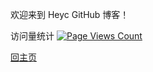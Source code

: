 欢迎来到 Heyc GitHub 博客！

访问量统计
[![Page Views Count](https://badges.toozhao.com/badges/01G79KSG41PE1FJW2BEVZ8RQTF/blue.svg)](https://badges.toozhao.com/stats/01G79KSG41PE1FJW2BEVZ8RQTF "Get your own page views count badge on badges.toozhao.com")

[回主页](https://hyc1230.github.io)
